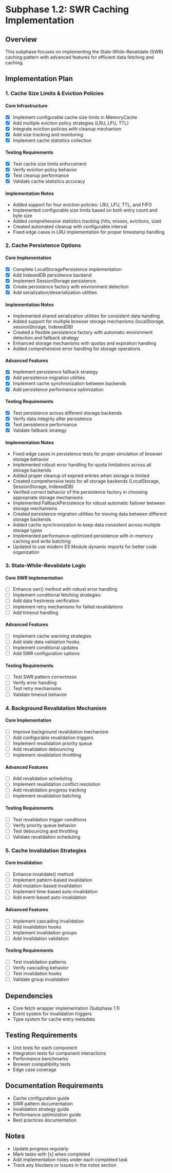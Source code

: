 # Subphase 1.2: SWR Caching Implementation

## Overview

This subphase focuses on implementing the Stale-While-Revalidate (SWR) caching pattern with advanced features for efficient data fetching and caching.

## Implementation Plan

### 1. Cache Size Limits & Eviction Policies

#### Core Infrastructure

- [x] Implement configurable cache size limits in MemoryCache
- [x] Add multiple eviction policy strategies (LRU, LFU, TTL)
- [x] Integrate eviction policies with cleanup mechanism
- [x] Add size tracking and monitoring
- [x] Implement cache statistics collection

#### Testing Requirements

- [x] Test cache size limits enforcement
- [x] Verify eviction policy behavior
- [x] Test cleanup performance
- [x] Validate cache statistics accuracy

#### Implementation Notes

- Added support for four eviction policies: LRU, LFU, TTL, and FIFO
- Implemented configurable size limits based on both entry count and byte size
- Added comprehensive statistics tracking (hits, misses, evictions, size)
- Created automated cleanup with configurable interval
- Fixed edge cases in LRU implementation for proper timestamp handling

### 2. Cache Persistence Options

#### Core Implementation

- [x] Complete LocalStoragePersistence implementation
- [x] Add IndexedDB persistence backend
- [x] Implement SessionStorage persistence
- [x] Create persistence factory with environment detection
- [x] Add serialization/deserialization utilities

#### Implementation Notes

- Implemented shared serialization utilities for consistent data handling
- Added support for multiple browser storage mechanisms (localStorage, sessionStorage, IndexedDB)
- Created a flexible persistence factory with automatic environment detection and fallback strategy
- Enhanced storage mechanisms with quotas and expiration handling
- Added comprehensive error handling for storage operations

#### Advanced Features

- [x] Implement persistence fallback strategy
- [x] Add persistence migration utilities
- [x] Implement cache synchronization between backends
- [x] Add persistence performance optimization

#### Testing Requirements

- [x] Test persistence across different storage backends
- [x] Verify data integrity after persistence
- [x] Test persistence performance
- [x] Validate fallback strategy

#### Implementation Notes

- Fixed edge cases in persistence tests for proper simulation of browser storage behavior
- Implemented robust error handling for quota limitations across all storage backends
- Added proper cleanup of expired entries when storage is limited
- Created comprehensive tests for all storage backends (LocalStorage, SessionStorage, IndexedDB)
- Verified correct behavior of the persistence factory in choosing appropriate storage mechanisms
- Implemented FallbackPersistence for robust automatic failover between storage mechanisms
- Created persistence migration utilities for moving data between different storage backends
- Added cache synchronization to keep data consistent across multiple storage types
- Implemented performance-optimized persistence with in-memory caching and write batching
- Updated to use modern ES Module dynamic imports for better code organization

### 3. Stale-While-Revalidate Logic

#### Core SWR Implementation

- [ ] Enhance swr() method with robust error handling
- [ ] Implement conditional fetching strategies
- [ ] Add data freshness verification
- [ ] Implement retry mechanisms for failed revalidations
- [ ] Add timeout handling

#### Advanced Features

- [ ] Implement cache warming strategies
- [ ] Add stale data validation hooks
- [ ] Implement conditional updates
- [ ] Add SWR configuration options

#### Testing Requirements

- [ ] Test SWR pattern correctness
- [ ] Verify error handling
- [ ] Test retry mechanisms
- [ ] Validate timeout behavior

### 4. Background Revalidation Mechanism

#### Core Implementation

- [ ] Improve background revalidation mechanism
- [ ] Add configurable revalidation triggers
- [ ] Implement revalidation priority queue
- [ ] Add revalidation debouncing
- [ ] Implement revalidation throttling

#### Advanced Features

- [ ] Add revalidation scheduling
- [ ] Implement revalidation conflict resolution
- [ ] Add revalidation progress tracking
- [ ] Implement revalidation batching

#### Testing Requirements

- [ ] Test revalidation trigger conditions
- [ ] Verify priority queue behavior
- [ ] Test debouncing and throttling
- [ ] Validate revalidation scheduling

### 5. Cache Invalidation Strategies

#### Core Invalidation

- [ ] Enhance invalidate() method
- [ ] Implement pattern-based invalidation
- [ ] Add mutation-based invalidation
- [ ] Implement time-based auto-invalidation
- [ ] Add event-based auto-invalidation

#### Advanced Features

- [ ] Implement cascading invalidation
- [ ] Add invalidation hooks
- [ ] Implement invalidation groups
- [ ] Add invalidation validation

#### Testing Requirements

- [ ] Test invalidation patterns
- [ ] Verify cascading behavior
- [ ] Test invalidation hooks
- [ ] Validate group invalidation

## Dependencies

- Core fetch wrapper implementation (Subphase 1.1)
- Event system for invalidation triggers
- Type system for cache entry metadata

## Testing Requirements

- Unit tests for each component
- Integration tests for component interactions
- Performance benchmarks
- Browser compatibility tests
- Edge case coverage

## Documentation Requirements

- Cache configuration guide
- SWR pattern documentation
- Invalidation strategy guide
- Performance optimization guide
- Best practices documentation

## Notes

- Update progress regularly
- Mark tasks with [x] when completed
- Add implementation notes under each completed task
- Track any blockers or issues in the notes section
